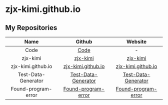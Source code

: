 # zjx-kimi.github.io
## My Repositories
|       Name         |                                    Github                                 |                   Website                   |
| :----------------: | :-----------------------------------------------------------------------: | :-----------------------------------------: |
|       Code         | [Code](https://github.com/zjx-kimi/Code)                                |                     -                       |
|      zjx-kimi      | [zjx-kimi](https://github.com/zjx-kimi/zjx-kimi)                        |  [zjx-kimi](/zjx-kimi)                      |
| zjx-kimi.github.io | [zjx-kimi.github.io](https://github.com/zjx-kimi/zjx-kimi.github.io)    |  [zjx-kimi.github.io](/zjx-kimi.github.io)  |
|Test-Data-Generator | [Test-Data-Generator](https://github.com/zjx-kimi/Test-Data-Generator)  |  [Test-Data-Generator](/Test-Data-Generator)|
|Found-program-error | [Found-program-error](https://github.com/zjx-kimi/Found-program-error)  |  [Found-program-error](/Found-program-error)|

